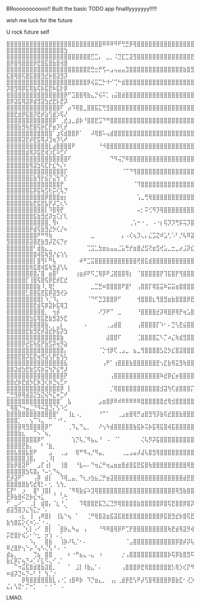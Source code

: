 BRooooooooooo!!
Built the basic TODO app finalllyyyyyyy!!!!!

wish me luck for the future

U rock future self

⣿⣿⣿⣿⣿⣿⣿⣿⣿⣿⣿⣿⣿⣿⣿⣿⣿⣿⣿⣿⣿⣿⣿⣿⣿⠿⠿⠿⠻⠟⢛⣛⡿⢿⣿⣿⣿⣿⣿⣿⣿⣿⣿⣿⣿⣿⣿⣿⣿⣿⣿⣿⣿⣿⣿⣿⣿⣿⣿⣿⣿⣿⣿⣿⣳
⣿⣿⣿⣿⣿⣿⣿⣿⣿⣿⣿⣿⣿⣿⣿⣿⣿⣿⣿⣿⣿⣿⣋⣉⡄⠀⣀⡀⠨⣙⣏⣉⣽⣻⣿⣿⣿⣿⣿⣿⣿⣿⣿⣿⣿⣿⣿⣿⣟⣿⡿⣿⢿⣿⣿⣿⡿⣟⣿⣯⣿⣷⣿⢾⣿
⣿⣿⣿⣿⣿⣿⣿⣿⣿⣿⣿⣿⣿⣿⣿⣿⣿⣿⣿⣿⣿⣟⣛⣒⡛⢫⠤⣠⢤⣤⣤⣹⣿⣿⣿⣿⣿⣿⣿⣿⣿⣿⣿⣿⣿⣿⣷⣿⣻⣯⣿⢿⣿⢯⣿⣯⣿⣿⣻⣞⡷⣿⣽⣻⡽
⣿⣿⣿⣿⣿⣿⣿⣿⣿⣿⣿⣿⣿⣿⣿⣿⣿⣿⣿⣿⣿⡿⢮⣭⣉⡓⠺⠊⢉⠓⣾⣿⣿⣿⣿⣿⣿⣿⣿⣿⣿⣿⣿⣿⣿⣿⣿⣿⣿⡽⣿⣻⢿⡿⣯⢿⣷⢯⡷⣯⣟⠷⣯⡗⡿
⣿⣿⣿⣿⣿⣿⣿⣿⣿⣿⣿⣿⣿⣿⣿⡿⠋⣩⣿⣿⢿⣷⣄⡙⢮⠭⡁⢠⣬⣿⣾⣿⣿⣿⣿⣿⣿⣿⣿⣿⣿⣿⣿⣿⣿⣿⣿⣿⣿⣿⡿⣽⣯⢿⣽⡿⣾⣻⣽⣳⣞⣟⡧⣟⡽
⣿⣿⣿⣿⣿⣿⣿⣿⣿⣿⣿⣿⣿⣿⠏⠀⡴⠹⢿⣿⣀⣿⣿⣯⣍⢛⣻⣿⣿⣿⣿⣿⣿⣿⣿⣿⣿⣿⣿⣿⣿⣿⣿⣿⣿⣿⣿⣿⣿⣿⣿⣟⣾⡿⣯⣿⡽⣟⡾⣵⢫⣾⡱⢯⡜
⣿⣿⣿⣿⣿⣿⣿⣿⣿⣿⣿⣿⡿⠁⢀⣞⣰⣀⣾⡷⠘⣿⣿⣟⣩⠙⠛⣿⣿⣿⣿⣿⣿⣿⣿⣿⣿⣿⣿⣿⣿⣿⣿⣿⣿⣿⣿⣿⣿⣿⣿⣿⣷⣻⢷⣟⣿⢯⡷⣏⡟⣶⡹⢇⡞
⣿⣿⣿⣿⣿⣿⣿⣿⣿⣿⣿⣿⠁⣰⢯⣾⣿⣿⡿⠁⠀⠀⠼⢿⣿⠥⢤⣾⣿⣿⣿⣿⣿⣿⣿⣿⣿⣿⣿⣿⣿⣿⣿⣿⣿⣿⣿⣿⣿⣿⣿⣿⣿⣽⣟⡾⣟⣯⢿⡼⣹⢶⡹⢣⠞
⣿⣿⣿⣿⣿⣿⣿⣿⣿⣿⣿⣇⣴⣿⣿⣿⣿⠟⠀⠀⠀⠀⠀⠀⠘⠺⣿⣿⣿⣿⣿⣿⣿⣿⣿⣿⣿⣿⣿⣿⣿⣿⣿⣿⣿⣿⣿⣿⣿⣿⣿⣿⣿⣿⣾⢿⡽⣯⣟⢾⡱⣏⠵⣋⠎
⣿⣿⣿⣿⣿⣿⣿⣿⣿⣿⣿⣿⣿⣿⣿⣿⠏⠀⠀⠀⠀⠀⠀⠀⠀⠀⠀⠙⠻⢬⡙⠿⣿⣿⣿⣿⣿⣿⣿⣿⣿⣿⣿⣿⣿⣿⣿⣿⣿⣿⣿⣿⣿⣿⣿⢿⣽⣳⢯⣏⡗⣎⠳⡌⠆
⣿⣿⣿⣿⣿⣿⣿⣿⣿⣿⣿⣿⣿⣿⣿⡏⠀⠀⠀⠀⠀⠀⠀⠀⠀⠀⠀⠀⠀⠀⠈⠉⠙⢻⣿⣿⣿⣿⣿⣿⣿⣿⣿⣿⣿⣿⣿⣿⣿⣿⣿⣿⣿⣿⣿⣯⣷⢻⡗⣮⡝⣬⢳⠉⡎
⣿⣿⣿⣿⣿⣿⣿⣿⣿⣿⣿⣿⣿⣿⡟⠀⠀⠀⠀⠀⠀⠀⠀⠀⠀⠀⠀⠀⠀⠀⠀⠀⠀⠈⠹⣿⣿⣿⣿⣿⣿⣿⣿⣿⣿⣿⣿⣿⣿⣿⣿⣿⣿⣿⣿⣯⡿⣯⢷⣫⢗⡭⢎⢧⡙
⣿⣿⣿⣿⣿⣿⣿⣿⣿⣿⡿⣿⣿⣿⣶⡆⠀⠀⠀⠀⠀⠀⠀⠀⠀⠀⠀⠀⠀⠀⠀⠀⠀⠀⢡⣀⢛⢿⣿⣿⣿⣿⣿⣿⣿⣿⣿⣿⣿⣿⣿⣿⣿⣿⣿⣷⣟⣯⣟⣧⡟⡼⣉⢆⠣
⣿⣿⣿⣿⣿⣿⣿⣿⣿⣿⡇⠹⣿⢿⡟⠀⠀⠀⠀⠀⠀⠀⠀⠀⠀⠀⠀⠀⠀⠀⠀⠀⠀⠀⠤⡂⠭⢊⠻⡹⢿⣿⣿⣿⣿⣿⣿⣿⣿⣿⣿⣿⣿⣿⣿⣿⣯⣷⣻⣞⡽⣲⢍⡎⢇
⣿⣿⣿⣿⣿⣿⣿⣿⣿⣿⣿⡀⢻⠆⠀⠀⠀⠀⠀⠀⠀⠀⠀⠀⠀⠀⠀⠀⠀⠀⠀⠀⢀⢡⠒⠐⢀⠀⠠⠐⡆⢯⡹⡹⢛⡯⢭⡹⣿⣿⣿⣿⣿⣿⣿⡿⣾⢯⣷⣻⣜⡳⢎⡜⠦
⣿⣿⣿⣿⣿⣿⣿⣿⠟⠛⠻⢷⠀⠀⠀⠀⠀⠀⠀⠀⠀⠀⣀⠀⠀⠀⠀⠀⠀⠀⡄⠠⢎⢦⡹⢄⡄⣌⣩⣝⠾⣡⢃⠡⠃⡘⢧⠿⣽⣻⣿⣿⣿⣿⣿⣽⣿⣟⣷⣻⡼⣝⢮⡙⡖
⣿⣿⣿⣿⣿⣿⣿⠃⣾⣷⣄⣀⠀⠀⠀⠀⠀⠀⠀⠀⠀⢉⣩⣁⣳⣶⣦⣤⣤⣈⣥⢛⡞⣶⣿⣜⣫⢝⣶⣫⢞⣡⣀⣒⣀⡴⣨⡽⣎⣿⣿⣿⣿⣿⣿⣿⣿⢾⣯⢷⣻⡜⣮⢱⢣
⣿⣿⣿⣿⣿⣿⣿⡇⣿⢻⠇⠛⢧⠀⠀⠀⠀⠀⠀⠾⠛⣉⣭⣿⣿⣿⣿⣿⣿⣿⣿⣿⣿⣿⢟⣿⣯⣾⣿⣿⣿⣿⣿⣿⣿⣿⣿⣿⣿⣿⣿⣿⣿⣿⣿⢿⣯⣿⢾⣯⢷⣻⣼⢣⢧
⣿⣿⣿⣿⣿⣿⣿⣿⡌⣿⠀⣶⣿⠃⠀⠀⠀⠀⢰⣶⡾⠟⠫⣈⢿⡿⠟⣨⣿⣿⣿⢿⡆⠀⠈⣿⣿⣿⣿⣿⡟⢹⣯⣿⡟⢻⣿⣿⣿⣿⣿⣿⣿⣿⡏⢸⣿⢯⣿⢯⡿⣟⡾⣏⣞
⣿⣿⣿⣿⣿⣿⣿⣿⣷⠸⡀⢿⡃⠀⠀⠀⠀⠀⠀⠀⠀⠀⣀⣉⣛⠶⣿⣿⣿⣿⠟⣿⠃⠀⢠⣿⣿⡏⢿⣯⣭⠷⣭⣭⣶⣿⣿⣿⣿⣿⣿⣿⣿⣿⣃⣿⣿⣯⣟⣯⡿⣽⣻⢞⡵
⣿⣿⣿⣿⣿⣿⣿⣿⣿⡇⠱⡈⠹⡄⠀⠀⠀⠀⠀⠀⠀⠈⠙⠋⣙⣹⣿⣿⡿⠋⠀⠀⠀⠀⢺⣿⣿⣿⣆⢻⣿⣻⣶⣷⣿⣿⣿⡿⣟⣿⣿⣿⣿⣿⣿⣿⣟⣾⢯⡿⣽⡷⣯⢿⣹
⣿⣿⣿⣿⣿⣿⣿⣿⣿⣿⡀⠀⢲⡾⠀⠀⠀⠀⠀⠀⠀⠀⠀⠀⠜⡹⠟⠉⠀⣀⠀⠀⠀⠀⠘⣿⣿⣿⣿⣞⡽⢿⣿⡿⢿⡟⢶⣡⣿⣿⣿⣿⣿⣿⣿⣳⣯⢿⣯⣟⣷⣻⣽⡳⣏
⣿⣿⣿⣿⣿⣿⣿⣿⣿⣿⣷⡀⡀⣀⡆⠀⠀⠀⠀⠀⠠⠀⠀⠀⠀⠀⢀⣠⣾⣿⠀⠀⠀⠀⢠⣿⣿⣿⣿⡏⠱⠂⠄⣙⢣⣟⣮⣿⣿⣿⣿⣿⣿⣿⣟⣷⣻⣟⡾⣽⣞⡷⣯⡽⣳
⣿⣿⣿⣿⣿⣿⣿⣿⣿⣿⣿⣿⣿⣿⣷⠀⠀⠀⠀⠀⠀⠀⠀⠀⠀⠀⣼⣿⣿⠏⠀⠀⠀⠀⢈⣿⣿⣿⣿⣍⠣⡉⠴⣌⢷⣾⣻⣿⣿⣿⣿⣿⣿⡿⣞⣯⢷⣯⡟⣷⣫⡽⢶⡻⣵
⣿⣿⣿⣿⣿⣿⣿⣿⣿⣿⣿⣿⣿⣿⣿⡄⠀⠀⠀⠀⠀⠀⠀⠀⠈⡑⢺⡿⢏⢀⣠⣀⠀⣦⣀⢻⣿⣿⣿⣿⣣⣝⡳⣎⣿⣽⣿⣿⣿⣿⣿⣿⣟⣿⡽⣯⣟⢶⡻⣵⢣⡟⣯⢳⢧
⣿⣿⣿⣿⣿⣿⣿⣿⣿⣿⣿⣿⣿⣿⣿⣧⠀⠀⠀⠀⠀⠀⠀⠀⠀⢠⠟⠁⢰⣿⣿⣿⣷⣿⣿⣿⣿⣿⣿⣟⢢⣏⣷⢿⣭⣻⢷⣿⣿⣿⣿⣽⣾⣳⣟⣷⣫⢯⡷⣭⢳⡝⣮⢛⡼
⣿⣿⣿⣿⣿⣿⣿⣿⣿⣿⣿⣿⣿⣿⣿⡟⠀⠀⠀⠀⠀⠀⠀⠀⠀⠀⠀⢠⣿⣿⣿⣿⣿⣿⣿⣿⣿⣿⣿⣿⠷⣞⡿⣎⡶⣿⣿⣿⣿⣿⣿⣞⡷⣟⣾⡳⣏⡷⣹⢎⡷⣙⢦⣋⠖
⣿⣿⣿⣿⣿⣿⣿⣿⣿⣿⣿⣿⣿⣿⡿⠀⡇⠀⠀⠀⠀⠀⠀⠀⠀⠀⠀⡈⢿⣿⣿⣿⣿⣿⣿⣿⣿⣿⣿⣿⣺⣽⢳⢏⣾⣿⣿⣿⡍⣉⣛⣻⡿⢿⣾⣽⣝⣳⣝⢮⠳⣍⠶⣉⠞
⣿⣿⣿⣿⣿⣿⣿⣿⣿⣿⣿⣿⣿⣿⠁⠀⣧⠀⠀⠀⠀⠀⠀⠀⣠⣶⣿⡿⠿⠾⠿⠿⠿⠿⠿⣿⣿⣿⣿⣿⣿⣞⢿⣺⣿⣿⣿⣿⣿⡉⢿⣿⡙⠲⣤⣈⡙⠻⠮⣽⣙⡌⢣⠱⣊
⣿⣿⣿⣿⣿⣿⣿⣿⣿⣿⣿⣿⣿⠃⠀⠀⢸⣆⠠⡀⠀⠀⠀⠀⠘⠉⠁⠀⠀⢀⣠⣶⣿⢿⡛⣴⣿⣻⢻⡽⣷⢯⣞⣿⣿⣷⣿⣿⣿⣿⣿⣿⡁⠀⠀⢢⠉⠱⣄⠀⠉⠈⠐⠃⠄
⣿⣿⣿⣿⢿⣻⣿⣿⣿⣿⡿⠋⠀⠀⠀⠀⢀⠹⣄⠙⣄⡀⠀⠀⠜⢢⠳⣾⣿⣿⣿⣿⣿⣷⣯⡷⢭⡷⣯⢿⣯⣿⢾⣯⣿⣿⣿⣿⣿⣿⣿⣿⣷⣆⠀⠀⠉⠢⠈⢦⡀⠀⠀⠀⠀
⣿⣿⣿⣿⣿⣿⣿⣿⡿⠋⠀⠀⠀⠀⠀⠀⠀⢱⡙⢧⡈⠻⣦⣄⠘⠀⠠⠀⠈⠁⠀⠀⠀⠀⠀⢌⢧⡻⡽⣯⣿⣿⣿⣿⣿⣿⣿⣿⣿⣿⣿⣿⣿⣟⣷⡄⠀⠀⠃⠈⣷⡀⠀⠀⠀
⣿⣿⣧⣿⣿⣧⣿⠟⠀⠀⠀⣠⠀⠀⢀⣠⠀⠀⢿⠛⠻⢤⡘⠻⣤⡀⠀⠀⠀⠀⢀⣀⣠⣤⡼⣼⢧⣿⣻⢿⣿⣿⣿⣿⣿⣿⣿⣿⣿⣿⣿⣿⣿⣿⣸⣿⡄⠀⠀⢀⠸⡇⠀⠀⠀
⣿⣷⡿⣿⣽⠟⠁⠀⣠⡏⢰⡇⠀⠀⢸⣿⠀⠀⠘⣧⠤⠄⠙⢶⣌⠛⢶⣤⣶⣶⣿⣾⣿⣯⣟⣯⣿⢷⣿⣿⣿⣿⣿⣿⣿⣿⣿⢿⣿⣿⣿⣿⣿⣿⣳⢯⣿⡄⠘⠤⢂⠙⢦⡀⠀
⣟⡾⣽⠟⠁⠀⠀⢠⡿⠀⣾⡇⠀⠀⠹⢿⣀⣤⡀⠙⢆⡰⣳⣦⣈⡛⣶⣽⣿⣿⣿⣿⣿⣿⣿⣿⣿⣿⣿⣿⣿⣿⣿⣿⣿⣿⣾⣟⣿⣿⣿⣿⣿⣿⣷⢫⣞⢿⡃⠄⢂⠀⢣⢳⡀
⣯⡟⠃⠀⡰⠀⠀⣿⠃⢸⣿⡇⢀⠀⡀⠀⠈⠻⢿⣷⣮⠵⣹⢿⣿⣿⣿⣿⣿⣿⣿⣿⣿⣿⣿⣿⣿⣿⣿⣿⣿⣿⣿⣿⢿⣻⣷⣿⣿⣟⡿⣷⣿⠮⣝⡷⣎⠲⣅⠀⠀⠈⠀⠡⢓
⠋⠀⣀⠔⠁⠀⢀⡇⠀⣾⣿⡄⠈⣆⠘⡀⠀⠀⠀⠹⢿⣿⣿⣟⣯⣙⣌⣙⡻⢿⣿⣿⣿⣿⣷⣿⣿⣿⣿⣿⡿⣿⢯⣟⣿⣿⡿⣿⡽⣾⣽⣻⣿⡹⣌⢳⣍⡒⠈⠄⠀⠀⠀⠀⠈
⠀⠀⠀⠠⣆⠀⢸⠀⢠⠿⣿⡇⠀⢸⣧⠑⢦⠀⠁⠀⠀⢈⠛⢿⣿⣽⣶⣯⣽⣯⣿⣿⣿⣿⣿⣿⣿⣿⣿⣿⡿⣯⣿⣻⣞⡷⣿⢯⣟⣷⢳⣿⣯⡕⢎⠲⡡⠌⠐⠠⡀⠀⢀⠀⠀
⠀⠀⠀⠀⠈⢆⡇⠠⠊⠀⣿⡇⠀⠀⣿⡷⣄⠳⣤⠀⢠⠀⠀⠀⠘⠻⠿⣿⢿⡿⠟⢉⡟⣿⣿⣿⣿⣿⣿⣿⣿⣿⢷⣟⣾⢿⣽⡻⢾⡭⣟⣿⡗⢮⡡⠂⠑⣂⠀⡲⢱⠀⠄⡁⠀
⠀⠀⠀⠀⠀⠀⠱⡄⠀⠀⣿⣷⠀⠀⢸⡷⠜⢧⡈⠂⠄⠀⠀⠀⠀⠀⠀⠀⠀⠀⠀⠈⣠⣿⣿⣿⣿⣿⣿⣿⣿⣿⣿⣿⡿⣿⡾⡽⢧⠿⣜⣿⡟⢢⠑⡤⠘⢤⠣⢌⢣⠘⠠⠀⠂
⣾⣦⡀⠀⠀⠀⠀⢙⣦⠀⣿⣿⠀⠀⠀⠀⠆⠐⠛⣦⣄⠠⣄⠀⠰⠀⠀⠀⠀⠀⡐⢠⣿⣿⣿⣿⣿⣿⣿⣿⣿⣿⡷⢯⡿⣷⣿⣻⠯⣷⣎⡿⡍⢦⡙⠴⡁⠎⣇⠫⢄⠊⢀⠁⠀
⠀⠀⠉⠲⣭⣯⣿⣾⣿⣷⣽⣿⡀⠀⠀⠀⠁⠀⣨⡇⠸⣷⣄⠁⠄⠀⠀⠀⠀⠀⢠⣿⣿⣿⡿⣟⢿⣿⣿⣿⣿⣿⣿⡣⢿⡱⢎⡝⠻⠶⣾⡽⣙⠦⡙⠤⠃⢘⠀⢳⡈⡐⠀⠀⠀
⠀⠀⠀⠀⡿⢿⣿⣿⣿⣿⣿⣿⣇⢠⠐⡁⢰⣿⠿⡷⠀⠹⡙⣶⣄⡀⠀⢠⡄⢀⣾⡿⣟⢣⠟⡼⢫⣿⢿⣿⣿⣿⡿⣿⣷⣏⠂⢜⡱⣌⡄⢣⣝⠂⡉⠒⡁⠀⠀⠂⠐⠈⠀⠠⠀

LMAO.